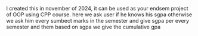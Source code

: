 I created this in november of 2024, it can be used as your endsem project of OOP using CPP course.
here we ask user if he knows his sgpa otherwise we ask him every sumbect marks in the semester and give sgpa per every semester and them based on sgpa we give the cumulative gpa
